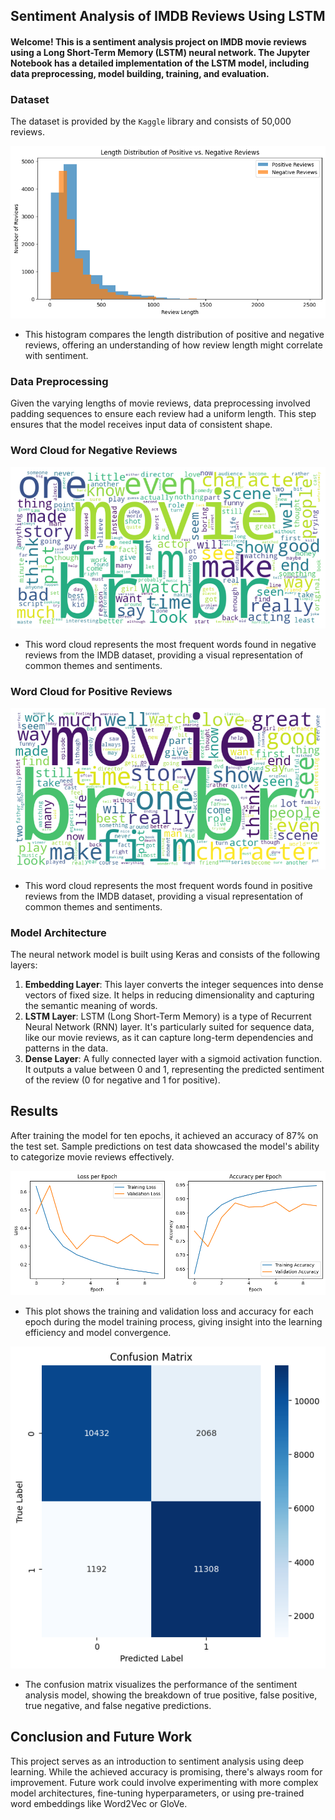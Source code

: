 ## Sentiment Analysis of IMDB Reviews Using LSTM

#### Welcome! This is a sentiment analysis project on IMDB movie reviews using a Long Short-Term Memory (LSTM) neural network. The Jupyter Notebook has a detailed implementation of the LSTM model, including data preprocessing, model building, training, and evaluation.

### Dataset
The dataset is provided by the `Kaggle` library and consists of 50,000 reviews. 

![Length Distribution of Positive vs Negative Reviews](data_visualization/length_distribution_of_positive_vs_negative_reviews.png)
* This histogram compares the length distribution of positive and negative reviews, offering an understanding of how review length might correlate with sentiment.

### Data Preprocessing
Given the varying lengths of movie reviews, data preprocessing involved padding sequences to ensure each review had a uniform length. This step ensures that the model receives input data of consistent shape.

### Word Cloud for Negative Reviews
![Word Cloud for Negative Reviews](data_visualization/word_cloud_for_negative_reviews.png)
* This word cloud represents the most frequent words found in negative reviews from the IMDB dataset, providing a visual representation of common themes and sentiments.

### Word Cloud for Positive Reviews
![Word Cloud for Positive Reviews](data_visualization/word_cloud_for_positive_reviews.png)
* This word cloud represents the most frequent words found in positive reviews from the IMDB dataset, providing a visual representation of common themes and sentiments.

### Model Architecture
The neural network model is built using Keras and consists of the following layers:
1. **Embedding Layer**: This layer converts the integer sequences into dense vectors of fixed size. It helps in reducing dimensionality and capturing the semantic meaning of words.
2. **LSTM Layer**: LSTM (Long Short-Term Memory) is a type of Recurrent Neural Network (RNN) layer. It's particularly suited for sequence data, like our movie reviews, as it can capture long-term dependencies and patterns in the data.
3. **Dense Layer**: A fully connected layer with a sigmoid activation function. It outputs a value between 0 and 1, representing the predicted sentiment of the review (0 for negative and 1 for positive).

## Results
After training the model for ten epochs, it achieved an accuracy of 87% on the test set. Sample predictions on test data showcased the model's ability to categorize movie reviews effectively.

![Loss and Accuracy Per Epoch](data_visualization/loss_and_accuracy_per_epoch.png)
* This plot shows the training and validation loss and accuracy for each epoch during the model training process, giving insight into the learning efficiency and model convergence.

![Confusion Matrix](data_visualization/confusion_matrix.png)
* The confusion matrix visualizes the performance of the sentiment analysis model, showing the breakdown of true positive, false positive, true negative, and false negative predictions.

## Conclusion and Future Work
This project serves as an introduction to sentiment analysis using deep learning. While the achieved accuracy is promising, there's always room for improvement. Future work could involve experimenting with more complex model architectures, fine-tuning hyperparameters, or using pre-trained word embeddings like Word2Vec or GloVe.
